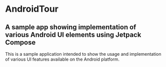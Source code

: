 # AndroidTour
## A sample app showing implementation of various Android UI elements using Jetpack Compose

This is a sample application intended to show the usage and implementation of various UI features available on the Android platform.
